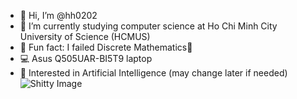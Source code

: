 - 👋 Hi, I’m @hh0202
- 🏫 I’m currently studying computer science at Ho Chi Minh City University of Science (HCMUS)
- 🤯 Fun fact: I failed Discrete Mathematics💸
- 💻 Asus Q505UAR-BI5T9 laptop
- 🤖 Interested in Artificial Intelligence (may change later if needed)
![Shitty Image](https://e7.pngegg.com/pngimages/718/15/png-clipart-emoticon-smiley-emoji-smiley-miscellaneous-face.png)
<!---
hh0202/hh0202 is a ✨ special ✨ repository because its `README.md` (this file) appears on your GitHub profile.
You can click the Preview link to take a look at your changes.
--->
